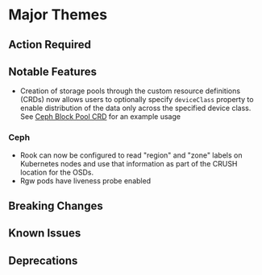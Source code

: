 # Major Themes

## Action Required

## Notable Features
- Creation of storage pools through the custom resource definitions (CRDs) now allows users to optionally specify `deviceClass` property to enable
distribution of the data only across the specified device class. See [Ceph Block Pool CRD](Documentation/ceph-pool-crd.md#ceph-block-pool-crd) for
an example usage

### Ceph

- Rook can now be configured to read "region" and "zone" labels on Kubernetes nodes and use that information as part of the CRUSH location for the OSDs.
- Rgw pods have liveness probe enabled

## Breaking Changes

### <Storage Provider>

## Known Issues

### <Storage Provider>

## Deprecations

### <Storage Provider>
